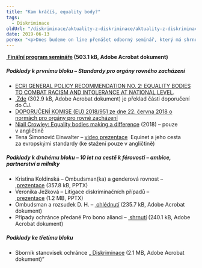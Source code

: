 ```yaml
---
title: "Kam kráčíš, equality body?"
tags:
  - Diskriminace
oldUrl: "/diskriminace/aktuality-z-diskriminace/aktuality-z-diskriminace-2019/kam-kracis-equality-body/"
date: 2019-06-13
perex: "<p>Dnes budeme on line přenášet odborný seminář, který má shrnout 10 let působení ombudsmana v roli orgánu pro rovné zacházení (angl. equality body). Zde naleznete nejdůležitější podklady.</p>"
---
```


<!-- imported from the old website -->

<p><b><a title="Otevření do nového okna" href="/uploads-import/DISKRIMINACE/aktuality/Kam-kracis-EB_program.pdf" target="_blank"> Finální program semináře</a> (503.1 kB, Adobe Acrobat dokument)</b></p> <h5>Podklady k prvnímu bloku – Standardy pro orgány rovného zacházení</h5><ul><li><a href="https://rm.coe.int/ecri-general-policy-/16808b5a23" target="_blank">ECRI GENERAL POLICY RECOMMENDATION NO. 2: EQUALITY BODIES TO COMBAT RACISM AND INTOLERANCE AT NATIONAL LEVEL</a>. </li><li><a title="Otevření do nového okna" href="/uploads-import/DISKRIMINACE/Knihovna/Standardy_ECRI.pdf" target="_blank"> Zde</a> (302.9 kB, Adobe Acrobat dokument) je překlad části doporučení do ČJ. </li><li><a href="https://eur-lex.europa.eu/legal-content/CS/TXT/PDF/?uri=CELEX:32018H0951&amp;from=IT" target="_blank">DOPORUČENÍ KOMISE (EU) 2018/951 ze dne 22. června 2018 o normách pro orgány pro rovné zacházení</a> </li><li><a href="https://www.equalitylaw.eu/downloads/4763-equality-bodies-making-a-difference-pdf-707-kb" target="_blank">Niall Crowley: Equality bodies making a difference</a> (2018) – pouze v angličtině </li><li>Tena Šimonović Einwalter – <a title="Otevření do nového okna" href="http://bit.ly/video-Tena" target="_blank">video prezentace</a>  Equinet a jeho cesta za evropskými standardy (ke stažení pouze v angličtině)</li></ul> <h5>Podklady k druhému bloku – 10 let na cestě k férovosti – ambice, partnerství a milníky</h5><ul><li>Kristina Koldinská – Ombudsman(ka) a genderová rovnost – <a title="Otevření do nového okna" href="/uploads-import/DISKRIMINACE/aktuality/10-let_Diskriminace_pohlavi.pptx" target="_blank"> prezentace</a> (357.8 kB, PPTX)</li><li>Veronika Ježková – Litigace diskriminačních případů – <a title="Otevření do nového okna" href="/uploads-import/DISKRIMINACE/aktuality/10-let_Litigace__pripadu.pptx" target="_blank"> prezentace</a> (1.2 MB, PPTX)</li><li>Ombudsman a rozsudek D. H. – <a title="Otevření do nového okna" href="/uploads-import/DISKRIMINACE/aktuality/10-let_rozsudek_DH.pdf" target="_blank"> ohlédnutí</a> (235.7 kB, Adobe Acrobat dokument)</li><li>Případy ochránce předané Pro bono alianci – <a title="Otevření do nového okna" href="/uploads-import/DISKRIMINACE/aktuality/10-let_Pro_bono.pdf" target="_blank"> shrnutí</a> (240.1 kB, Adobe Acrobat dokument)</li></ul> <h5>Podklady ke třetímu bloku</h5><ul><li>Sborník stanovisek ochránce „<a title="Otevření do nového okna" href="/uploads-import/Publikace/sborniky_stanoviska/Sbornik_Diskriminace.pdf" target="_blank"> Diskriminace</a> (2.1 MB, Adobe Acrobat dokument)“</li></ul>

